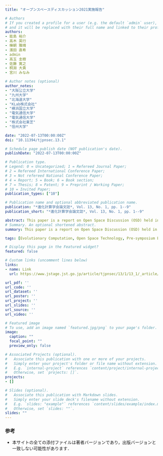 ```yaml
---
title: "オープンスペースディスカッション2021実施報告"

# Authors
# If you created a profile for a user (e.g. the default `admin` user), write the username (folder name) here 
# and it will be replaced with their full name and linked to their profile.
authors:
- 能島 裕介
- 高木 英行
- 棟朝 雅晴
- 濱田 直希
- admin
- 高玉 圭樹
- 佐藤 寛之
- 桐淵 大貴
- 宮川 みなみ

# Author notes (optional)
author_notes:
- "大阪公立大学"
- "九州大学"
- "北海道大学"
- "KLab株式会社"
- "横浜国立大学"
- "電気通信大学"
- "電気通信大学"
- "株式会社東芝"
- "信州大学"

date: "2022-07-13T00:00:00Z"
doi: "10.11394/tjpnsec.13.1"

# Schedule page publish date (NOT publication's date).
publishDate: "2022-07-13T00:00:00Z"

# Publication type.
# Legend: 0 = Uncategorized; 1 = Refereed Journal Paper;
# 2 = Refereed International Conference Paper;
# 3 = Not refereed National Conference Paper;
# 4 = Report; 5 = Book; 6 = Book section;
# 7 = Thesis; 8 = Patent; 9 = Preprint / Working Paper;
# 10 = Invited Paper;
publication_types: ["10"]

# Publication name and optional abbreviated publication name.
publication: "*進化計算学会論文誌*, Vol. 13, No. 1, pp. 1--9"
publication_short: "*進化計算学会論文誌*, Vol. 13, No. 1, pp. 1--9"

abstract: This paper is a report on Open Space Discussion (OSD) held in Evolutionary Computation Symposium 2021. The purpose of OSD is to share and discuss problems at hand and future research targets related to evolutionary computation. Discussion topics are voluntarily proposed by some of the participants, and other participants freely choose one to join in the discussion. Through free discussions based on the open space technology framework, it is expected that participants will have new research ideas and start some collaborations. This paper gives the concept of OSD and introduces six topics discussed this year. This paper also shows the responses to the questionnaire on OSD for future discussions, collaborations, and related events.
# Summary. An optional shortened abstract.
summary: This paper is a report on Open Space Discussion (OSD) held in Evolutionary Computation Symposium 2021.

tags: [Evolutionary Computation, Open Space Technology, Pre-symposium Event]

# Display this page in the Featured widget?
featured: false

# Custom links (uncomment lines below)
links:
- name: Link
  url: https://www.jstage.jst.go.jp/article/tjpnsec/13/1/13_1/_article/-char/ja/

url_pdf: ''
url_code: ''
url_dataset: ''
url_poster: ''
url_project: ''
url_slides: ''
url_source: ''
url_video: ''

# Featured image
# To use, add an image named `featured.jpg/png` to your page's folder. 
image:
  caption: ""
  focal_point: ""
  preview_only: false

# Associated Projects (optional).
#   Associate this publication with one or more of your projects.
#   Simply enter your project's folder or file name without extension.
#   E.g. `internal-project` references `content/project/internal-project/index.md`.
#   Otherwise, set `projects: []`.
projects:
- []

# Slides (optional).
#   Associate this publication with Markdown slides.
#   Simply enter your slide deck's filename without extension.
#   E.g. `slides: "example"` references `content/slides/example/index.md`.
#   Otherwise, set `slides: ""`.
slides: ""
---
```


### 参考

- 本サイトの全ての添付ファイルは著者バージョンであり，出版バージョンと一致しない可能性があります．
